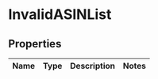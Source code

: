 
# InvalidASINList

## Properties
Name | Type | Description | Notes
------------ | ------------- | ------------- | -------------



